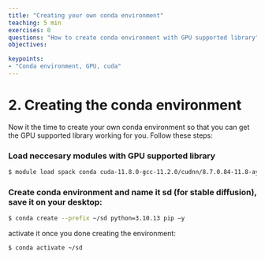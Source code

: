 ```yaml
---
title: "Creating your own conda environment"
teaching: 5 min
exercises: 0
questions: "How to create conda environment with GPU supported library"
objectives:

keypoints:
- "Conda environment, GPU, cuda"
---
```

# 2. Creating the conda environment 

Now it the time to create your own conda environment so that you can get the GPU supported library working for you.
Follow these steps:

### Load neccesary modules with GPU supported library

```bash
$ module load spack conda cuda-11.8.0-gcc-11.2.0/cudnn/8.7.0.84-11.8-aydlfs6 cuda/gcc-11.2.0/cuda/11.8.0-vnha6cm
```

### Create conda environment and name it sd (for stable diffusion), save it on your desktop:

```bash
$ conda create --prefix ~/sd python=3.10.13 pip –y
```

activate it once you done creating the environment:

```bash
$ conda activate ~/sd
```


